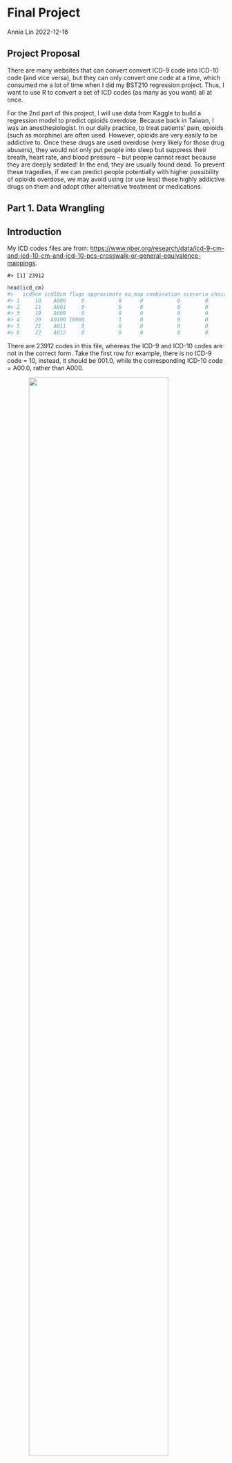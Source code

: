 Final Project
================
Annie Lin
2022-12-16

## Project Proposal

There are many websites that can convert convert ICD-9 code into ICD-10
code (and vice versa), but they can only convert one code at a time,
which consumed me a lot of time when I did my BST210 regression project.
Thus, I want to use R to convert a set of ICD codes (as many as you
want) all at once.

For the 2nd part of this project, I will use data from Kaggle to build a
regression model to predict opioids overdose. Because back in Taiwan, I
was an anesthesiologist. In our daily practice, to treat patients’ pain,
opioids (such as morphine) are often used. However, opioids are very
easily to be addictive to. Once these drugs are used overdose (very
likely for those drug abusers), they would not only put people into
sleep but suppress their breath, heart rate, and blood pressure – but
people cannot react because they are deeply sedated! In the end, they
are usually found dead. To prevent these tragedies, if we can predict
people potentially with higher possibility of opioids overdose, we may
avoid using (or use less) these highly addictive drugs on them and adopt
other alternative treatment or medications.

## Part 1. Data Wrangling

## Introduction

My ICD codes files are from:
<https://www.nber.org/research/data/icd-9-cm-and-icd-10-cm-and-icd-10-pcs-crosswalk-or-general-equivalence-mappings>.

    #> [1] 23912

``` r
head(icd_cm)
#>   icd9cm icd10cm flags approximate no_map combination scenario choice_list
#> 1     10    A000     0           0      0           0        0           0
#> 2     11    A001     0           0      0           0        0           0
#> 3     19    A009     0           0      0           0        0           0
#> 4     20   A0100 10000           1      0           0        0           0
#> 5     21    A011     0           0      0           0        0           0
#> 6     22    A012     0           0      0           0        0           0
```

There are 23912 codes in this file, whereas the ICD-9 and ICD-10 codes
are not in the correct form. Take the first row for example, there is no
ICD-9 code = 10, instead, it should be 001.0, while the corresponding
ICD-10 code = A00.0, rather than A000.

<img src="img/icd.png" width="80%" style="display: block; margin: auto;" />

Because of this error, there are identical ICD-9 codes in the file that
actually should be different and correspond to different ICD-10 codes.
Take ICD-9 = 320 in this file for example:

At the 12nd row, the ICD-9 = 320, and the ICD-10 = A0220.

<img src="img/icd 320a.png" width="80%" style="display: block; margin: auto;" />

However, there’s another ICD-9 = 320 at row 629, but this time ICD-10 =
A360.

<img src="img/icd 320b.png" width="80%" style="display: block; margin: auto;" />

These 320s should be 003.20 and 032.0, while the corresponding ICD-10
codes are A02.20 (not A0220) and A36.0 (not A360):

<img src="img/icd 320 1.png" width="80%" style="display: block; margin: auto;" /><img src="img/icd 320 2.png" width="80%" style="display: block; margin: auto;" />

Now you may find out that (1) in the correct ICD-codes, there should be
3 numbers or 1 alphabet with 2 numbers before the decimal; (2) for ICD-9
codes, we may need to add 1 zero or 2 zeros to some of the original
codes in our file.

Thus, after checking with the correct codes, I found out that in our
file: (1) for the first 1-81 ICD-9 codes, we need to add “00” before the
original number, and then add “.” after the 3rd number; (2) for the
first 82-1211 ICD-9 codes, we need to add “0” before the original
number, and then add “.” after the 3rd number; (3) for the rest
1212-23912 ICD-9 codes, we need to add “.” after the 3rd number; (4) for
all the ICD-10 codes, we just need to add “.” after the 3rd number.

And never forget those not-matching ones. We know that either in ICD-9
or ICD-10, there should be digits. If it’s no digits, it might be “NA”
or “No data” or something similar.

After using string pattern to identify, there is no NA in our corrected
ICD-9 codes (GOOD!), but there are 425 “NoD.x” in the corrected ICD-10
codes, which needed to be replaced with NA.

Furthermore, the disease description into our wrangled dataset. The
datasets containing disease descriptions are also from:
<https://www.nber.org/research/data/icd-9-cm-and-icd-10-cm-and-icd-10-pcs-crosswalk-or-general-equivalence-mappings>.

There are two disease descriptions in the icd_cm_10d file, I will use
the more detailed one (the long description). And in these two files,
the codes also should be corrected just like above (add “0” or “00” to
ICD-9, and add “.” after the 3rd number in both the ICD-9 and ICD-10
codes).

After correction, we can join the tables.

Lastly, we need to add some warning signs because sometimes ICD-9 codes
cannot exactly match with the ICD-10 codes. Notice those flags? When the
flag = 0, it means we can find the exact ICD-10 codes; when the flag =
10000, it means we can only find the most similar meaning ICD-10 codes;
when the flag = 11000, sadly there’s no such ICD-10 codes. This is our
last step of data wrangling!

## Results

After data wrangling such as strings processing and tables joining, we
get our dreamy dataset (icd_cm_n)!

Let’s compare the difference. This is the original dataset (BEFORE):

``` r
head(icd_cm[1:8],3)
#>   icd9cm icd10cm flags approximate no_map combination scenario choice_list
#> 1     10    A000     0           0      0           0        0           0
#> 2     11    A001     0           0      0           0        0           0
#> 3     19    A009     0           0      0           0        0           0
```

And this is our corrected dataset (AFTER):

``` r
head(icd_cm_final,3)
#>   icd9cm_n icd10cm_n                      ICD9 Description
#> 1    001.0     A00.0        Cholera due to vibrio cholerae
#> 2    001.1     A00.1 Cholera due to vibrio cholerae el tor
#> 3    001.9     A00.9                  Cholera, unspecified
#>                                    ICD10 Description         matching
#> 1 Cholera due to Vibrio cholerae 01, biovar cholerae Exactly matching
#> 2    Cholera due to Vibrio cholerae 01, biovar eltor Exactly matching
#> 3                               Cholera, unspecified Exactly matching
```

Finally, we can start to search the corresponding ICD-10 codes! For
example, if I want to convert ICD-9 = “E93.00”,“003.1”,“032.0”, I can
use the codes below to find the corresponding ICD-10 codes along with
their matching extent in the summarize (footnote).

``` r
icd_cm_final |>
  filter(icd9cm_n %in% c("E93.00","003.1","032.0")) |> 
  summarise(icd9 = icd9cm_n, icd10 = icd10cm_n, footnote = matching)
#>     icd9 icd10              footnote
#> 1  003.1 A02.1 Approxiately matching
#> 2  032.0 A36.0      Exactly matching
#> 3 E93.00  <NA>           No matching
```

And we can directly copy the corresponding ICD-10 codes into our word
files or slides by using codes below:

``` r
exp1 = icd_cm_final |>
  filter(icd9cm_n %in% c("E93.00","003.1","032.0")) |> 
  summarise(icd9 = icd9cm_n, icd10 = icd10cm_n, footnote = matching) |>
  pull(icd10)

exp1 |> 
  paste(collapse = " ") |>
  str_replace_all(" ", ", ")    
#> [1] "A02.1, A36.0, NA"
```

Moreover, by using the codes below, we can directly copy a number of ICD
codes from word files and paste them into ” ” and search!! No need to
spend time to further separate them with ” “!

``` r
exp2 = c("E93.00, 003.1, 032.0")  
e2 = unlist(str_split(exp2, ", "))

icd_cm_final |>
  filter(icd9cm_n %in% c(e2[1:length(e2)])) |> 
  summarise(icd9 = icd9cm_n, icd10 = icd10cm_n, footnote = matching) |>
  pull(icd10)     
#> [1] "A02.1" "A36.0" NA
```

This is what I want!!

## Part 2. Regression Model

## Introduction

As mentioned above, I want to build a regression model to predict the
possibility of opioids overdose.

The dataset is from Kaggle, illustrating the opioids overdose rates in
different states in the U.S. There are many variables, such as health
spend (mcare_millions, medicaid_spend_actual, medicaidspending,
thealthspend, totalrealhcspend), job (unemployment_pct,
labor_participation_pct, is_manufacturing_state), finance (stategdpml,
realstategdp, insured_pct, post_recession, cpi), and education
(grad_hs_pct).

``` r
head(read.csv("D:\\Final project\\Opioid.csv"))
#>     state stateid year t mcare_millions medicaid_spend_actual medicaidspending
#> 1 Alabama       1 2000 0           3690                  2719          2.7e+09
#> 2 Alabama       1 2001 1           4065                  2902          2.9e+09
#> 3 Alabama       1 2002 2           4394                  3116          3.1e+09
#> 4 Alabama       1 2003 3           4756                  3506          3.5e+09
#> 5 Alabama       1 2004 4           5274                  3664          3.7e+09
#> 6 Alabama       1 2005 5           5698                  3864          3.9e+09
#>   thealthspend totalrealhcspend overdoses population overdose_rate
#> 1         6410             9410        43    4500000         0.956
#> 2         6970             9860        57    4500000         1.270
#> 3         7510            10500        71    4500000         1.580
#> 4         8260            11300        49    4500000         1.090
#> 5         8940            12000        83    4500000         1.840
#> 6         9560            12400        80    4600000         1.740
#>   mdhhincomereal stategdpml realstategdp unemployment_pct
#> 1          35424     119242       175098              4.6
#> 2          35160     122449       173338              5.1
#> 3          37603     127792       178858              5.9
#> 4          37255     133739       182443              6.0
#> 5          36629     146525       196108              5.7
#> 6          37150     155970       202728              4.5
#>   labor_participation_pct insured_pct grad_hs_pct is_manufacturing_state
#> 1                    60.3        87.5        77.5                      1
#> 2                    59.2        87.6        80.2                      1
#> 3                    58.2        87.8        78.9                      1
#> 4                    58.2        87.5        79.9                      1
#> 5                    58.5        88.0        82.4                      1
#> 6                    58.9        86.0        80.9                      1
#>   post_recession cpi
#> 1              0 169
#> 2              0 175
#> 3              0 177
#> 4              0 182
#> 5              0 185
#> 6              0 191
```

Firstly, the mean of opioids overdose rate is 8. I defined opioids
overdose rate \>8 as more likely to have opioids overdose, and \<=8 as
less likely, which becomes overdose_p in the data.

Secondly, Using overdose_p as outcome, putting all the possible
covariates into the model as our full model (logistic regression).

## Results

Though the performance of the full model is good (AIC= 417.32, AUC =
0.99), because there are many covariates related to finance, such as
thealthspend (total health spend) and totalrealhcspend (total real
hospital and clinics spend), considering collinearity and
simplicity/parsimony, stateid (state), totalrealhcspend (total health
spend), labor_participation_pct (labor or not), grad_hs_pct (education),
and cpi (consumer price index) are kept in my final model (s_model).

The performance of this final model is nice, with AIC: 551.68 and AUC =
0.9755.

``` r
data.frame(AIC_full = full_model$aic, AIC_select = s_model$aic)
#>   AIC_full AIC_select
#> 1      867       1066
```

<img src="Finalproject_AnnieLinOK_files/figure-gfm/unnamed-chunk-21-1.png" width="80%" style="display: block; margin: auto;" /><img src="Finalproject_AnnieLinOK_files/figure-gfm/unnamed-chunk-21-2.png" width="80%" style="display: block; margin: auto;" />

## Conclusion

In part 1, I did data wrangling to convert ICD-9 to ICD-10. In part 2, I
built a logistic regression model to predict the possibility of opioids
overdose. I think both parts are quite successful. If I have more time,
I would like to apply machine learning skills in part 2.

## Appendix

``` r
library(latexpdf)
library(tidyverse)
library(dslabs)
library(stringr) 
library(gridExtra)
library(ggthemes)
library(grid)
library(ggplot2)
library(lattice)
ds_theme_set()
options(digits = 3)
knitr::opts_chunk$set(
  comment = "#>",
  collapse = TRUE,
  cache = TRUE,
  out.width = "70%",
  fig.align = "center",
  fig.width = 6,
  fig.asp = 0.618,  # 1 / phi
  fig.show = "hold"
)

img_path = "img"
icd_cm = read.csv("D:\\Final project\\icd9toicd10cmgem.csv")

nrow(icd_cm)
head(icd_cm)
knitr::include_graphics(file.path(img_path,"icd.png"))
knitr::include_graphics(file.path(img_path,"icd 320a.png"))
knitr::include_graphics(file.path(img_path,"icd 320b.png"))
knitr::include_graphics(file.path(img_path,"icd 320 1.png"))
knitr::include_graphics(file.path(img_path,"icd 320 2.png"))
##data wrangling 

#the first 1-81 icd-9 codes need to add 00 before the original number, then add "." after the 3rd number
icd9 = function(a){
  aaa = str_replace(a, "d*","00") 
  aaaa = substring(aaa,c(1,4),c(3,nchar(aaa)))
  a9 = paste(aaaa, collapse=".")
}

library(magicfor)
magic_for(silent = TRUE)

for (i in c(1:81)) {
  d = icd9(icd_cm$icd9cm[i])
  put(d)
}
d = magic_result_as_dataframe()
head(d$d)
icd_cm$icd9cm_n = 0
icd_cm$icd9cm_n[1:81] = d$d

#the first 82-1211 icd-9 codes need to add 0 before the original number, then add "." after the 3rd number
icd9b = function(b){
  bb = str_replace(b, "d*","0") 
  bbb = substring(bb,c(1,4),c(3,nchar(bb)))
  b9 = paste(bbb, collapse=".")
}

for (i in c(82:1211)) {
  dd = icd9b(icd_cm$icd9cm[i])
  put(dd)
}
dd = magic_result_as_dataframe()
tail(dd$dd)
icd_cm$icd9cm_n[82:1211] = dd$dd

#the rest 1212-23912 icd-9 codes need to add "." after the 3rd number
icd9c = function(c){ 
  cc = substring(c,c(1,4),c(3,nchar(c)))
  c9 = paste(cc, collapse=".")
}

for (i in c(1212:23912)) {
  ddd = icd9c(icd_cm$icd9cm[i])
  put(ddd)
}
ddd = magic_result_as_dataframe()
head(ddd$ddd)
icd_cm$icd9cm_n[1212:23912] = ddd$ddd

#all the icd-10 codes need to add "." after the 3rd number
icd10 = function(c){ 
  cc = substring(c,c(1,4),c(3,nchar(c)))
  c9 = paste(cc, collapse=".")
}

for (i in c(1:23912)) {
  dddd = icd10(icd_cm$icd10cm[i])
  put(dddd)
}
dddd = magic_result_as_dataframe()
head(dddd$dddd)
icd_cm$icd10cm_n = dddd$dddd
head(icd_cm)
pattern = "\\d" 
length(icd_cm$icd9cm_n[str_detect(icd_cm$icd9cm_n, pattern)==F])
length(icd_cm$icd10cm_n[str_detect(icd_cm$icd10cm_n, pattern)==F])
icd_cm$icd10cm_n[str_detect(icd_cm$icd10cm_n, pattern)==F]
icd_cm = icd_cm |> mutate(icd10cm_n = replace(icd10cm_n, icd10cm_n == "NoD.x", NA))
icd_cm_9d = read.csv("D:\\Final project\\icd9d.csv")
names(icd_cm_9d)
head(icd_cm_9d)
class(icd_cm_9d$CODE)
nrow(icd_cm_9d)

icd_cm_10d = read.csv("D:\\Final project\\icd10d.csv")
head(icd_cm_10d)
identical(icd_cm_10d$SHORT.DESCRIPTION,icd_cm_10d$LONG.DESCRIPTION)
head(icd_cm_10d[icd_cm_10d$SHORT.DESCRIPTION != icd_cm_10d$LONG.DESCRIPTION,])  
nrow(icd_cm_10d)
icd_d = function(c){ 
  cc = substring(c,c(1,4),c(3,nchar(c)))
  c9 = paste(cc, collapse=".")
}

for (i in c(1:13521)) {
  d9 = icd_d(icd_cm_9d$CODE[i])
  put(d9)
}
d9 = magic_result_as_dataframe()
head(d9$d9)
icd_cm_9d$icd9cm_n = d9$d9
head(icd_cm_9d)


for (i in c(1:72836)) {
  d10 = icd_d(icd_cm_10d$CODE[i])
  put(d10)
}
d10 = magic_result_as_dataframe()
head(d10$d10)
icd_cm_10d$icd10cm_n = d10$d10
head(icd_cm_10d)


##joint icd_cm & icd_cm_9d & icd_cm_10d
names(icd_cm)
names(icd_cm_9d)
icd_cm1 = full_join(icd_cm,icd_cm_9d, by = "icd9cm_n")
head(icd_cm1)
colnames(icd_cm1)[12] = "ICD9 Description"

icd_cm_all = full_join(icd_cm1,icd_cm_10d, by = "icd10cm_n")
head(icd_cm_all)
names(icd_cm_all)
colnames(icd_cm_all)[15] = "ICD10 Description"
names(icd_cm_all)

icd_cm_k = icd_cm_all |> select("icd9cm", "icd10cm", "flags", "icd9cm_n", "icd10cm_n", "ICD9 Description", "ICD10 Description")
##add matching warning
icd_cm_k$matching = ifelse(icd_cm_k$flags == 10000, "Approxiately matching", 
                           ifelse(icd_cm_k$flags == 11000, "No matching", "Exactly matching"))
head(icd_cm_k)
icd_cm_final = icd_cm_k[-c(1:3)]
head(icd_cm_final)
head(icd_cm[1:8],3)
head(icd_cm_final,3)
icd_cm_final |>
  filter(icd9cm_n %in% c("E93.00","003.1","032.0")) |> 
  summarise(icd9 = icd9cm_n, icd10 = icd10cm_n, footnote = matching)
exp1 = icd_cm_final |>
  filter(icd9cm_n %in% c("E93.00","003.1","032.0")) |> 
  summarise(icd9 = icd9cm_n, icd10 = icd10cm_n, footnote = matching) |>
  pull(icd10)

exp1 |> 
  paste(collapse = " ") |>
  str_replace_all(" ", ", ")    
exp2 = c("E93.00, 003.1, 032.0")  
e2 = unlist(str_split(exp2, ", "))

icd_cm_final |>
  filter(icd9cm_n %in% c(e2[1:length(e2)])) |> 
  summarise(icd9 = icd9cm_n, icd10 = icd10cm_n, footnote = matching) |>
  pull(icd10)     
head(read.csv("D:\\Final project\\Opioid.csv"))
op = read.csv("D:\\Final project\\Opioid.csv")
head(op)
summary(op$overdose_rate)
op$overdose_p = ifelse(op$overdose_rate >8, 1,0)
names(op)

library(ggplot2)
library(tidyverse)
library(caret)
library(leaps)
library(MASS)
library(pROC)
library(plotROC)

full_model = glm(overdose_p ~ stateid + mcare_millions + medicaid_spend_actual + medicaidspending + thealthspend + totalrealhcspend + mdhhincomereal + stategdpml + realstategdp + unemployment_pct + labor_participation_pct + insured_pct + grad_hs_pct + is_manufacturing_state + post_recession + cpi , data = op, family = "binomial")

summary(full_model)

roc_curve_f = roc(op$overdose_p ,predict(full_model, type = c("response")))
roc_curve_f$auc
ggplot(op, aes(m = predict(full_model, type = c("response")), d = overdose_p))+ geom_roc(n.cuts = 0, labels = F, col = "blue")+ style_roc(theme = theme_grey) + ggtitle("ROC curve (AUC=0.99) by full model")


s_model = glm(formula = overdose_p ~ stateid + totalrealhcspend + labor_participation_pct +
                grad_hs_pct + cpi, data = op)
summary(s_model)

roc_curve = roc(op$overdose_p ,predict(s_model, type = c("response")))
roc_curve$auc
ggplot(op, aes(m = predict(s_model, type = c("response")), d = overdose_p))+ geom_roc(n.cuts = 0, labels = F, col = "red")+ style_roc(theme = theme_grey) + ggtitle("ROC curve (AUC=0.98) by final model")
data.frame(AIC_full = full_model$aic, AIC_select = s_model$aic)
ggplot(op, aes(m = predict(full_model, type = c("response")), d = overdose_p))+ geom_roc(n.cuts = 0, labels = F, col = "blue")+ style_roc(theme = theme_grey) + ggtitle("ROC curve (AUC=0.99) by full model")

ggplot(op, aes(m = predict(s_model, type = c("response")), d = overdose_p))+ geom_roc(n.cuts = 0, labels = F, col = "red")+ style_roc(theme = theme_grey) + ggtitle("ROC curve (AUC=0.98) by final model")
labs = knitr::all_labels()
labs
```
